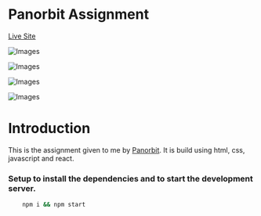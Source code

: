 # Panorbit Assignment

[Live Site](https://porbit.netlify.app/ "Panorbit")

![Images](https://user-images.githubusercontent.com/59872341/219866298-aa49657c-3b7e-4bc0-8a9f-dbe19603b725.PNG)

![Images](https://user-images.githubusercontent.com/59872341/219866369-b08ef0f2-3fbf-45c1-8915-5e11a72ee249.PNG)

![Images](https://user-images.githubusercontent.com/59872341/219866414-a77ad20c-5167-43e0-8433-5c8634ca89ba.PNG)

![Images](https://user-images.githubusercontent.com/59872341/219872713-5badf946-366a-4e6b-923e-a0c2c528b33e.png)

# Introduction

This is the assignment given to me by [Panorbit](https://panorbit.in/).
It is build using html, css, javascript and react.

### Setup to install the dependencies and to start the development server.

```bash
    npm i && npm start
```
